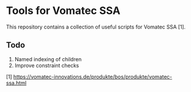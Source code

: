 # Tools for Vomatec SSA

This repository contains a collection of useful scripts for Vomatec SSA [1].

## Todo
1. Named indexing of children
2. Improve constraint checks

[1] https://vomatec-innovations.de/produkte/bos/produkte/vomatec-ssa.html
